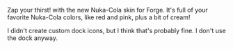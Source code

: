 Zap your thirst! with the new Nuka-Cola skin for Forge. It's full of your favorite Nuka-Cola colors, like red and pink, plus a bit of cream!

I didn't create custom dock icons, but I think that's probably fine. I don't use the dock anyway.
